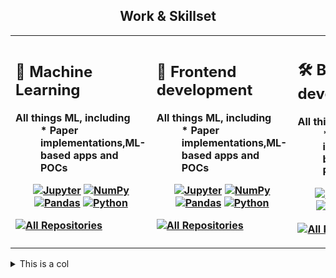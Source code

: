 <h2 align="center">Work & Skillset</h2>
 
<table align="center"> 
  <tr>
    <th align="left">
      <h2>🤖 Machine Learning </h2>
      <dl>
  <dt>All things ML, including</dt>
  <dd>* Paper implementations,ML-based apps and POCs </dd>
  <p align="center"><a href="#"><img alt="Jupyter" src="https://img.shields.io/badge/Jupyter-F37626.svg?logo=Jupyter&logoColor=white"></a>
      <a href="#"><img alt="NumPy" src="https://img.shields.io/badge/Numpy-013243.svg?logo=numpy&logoColor=white"></a>
      <a href="#"><img alt="Pandas" src="https://img.shields.io/badge/Pandas-150458.svg?logo=pandas&logoColor=white"></a>
      <a href="https://github.com/search?q=user%3ADenverCoder1+language%3Apython"><img alt="Python" src="https://img.shields.io/badge/Python-14354C.svg?logo=python&logoColor=white"></a>
      </p>
      <a href="https://github.com/tewodros18/todo#readme"><img alt="All Repositories" title="All Repositories" src="https://custom-icon-badges.demolab.com/badge/-Click%20Here%20To%20Find%20Repos-1F222E?style=for-the-badge&logoColor=white&logo=repo"/></a>
</dl>
    </th>
    <th align="left">
      <h2>🎡 Frontend development</h2>
      <dl>
  <dt>All things ML, including</dt>
  <dd>* Paper implementations,ML-based apps and POCs </dd>
  <p align="center"><a href="#"><img alt="Jupyter" src="https://img.shields.io/badge/Jupyter-F37626.svg?logo=Jupyter&logoColor=white"></a>
      <a href="#"><img alt="NumPy" src="https://img.shields.io/badge/Numpy-013243.svg?logo=numpy&logoColor=white"></a>
      <a href="#"><img alt="Pandas" src="https://img.shields.io/badge/Pandas-150458.svg?logo=pandas&logoColor=white"></a>
      <a href="https://github.com/search?q=user%3ADenverCoder1+language%3Apython"><img alt="Python" src="https://img.shields.io/badge/Python-14354C.svg?logo=python&logoColor=white"></a>
      </p>
      <a href="https://github.com/tewodros18/todo#readme"><img alt="All Repositories" title="All Repositories" src="https://custom-icon-badges.demolab.com/badge/-Click%20Here%20To%20Find%20Repos-1F222E?style=for-the-badge&logoColor=white&logo=repo"/></a>
</dl>
    </th>
    <th align="left">
      <h2>🛠 Backend development</h2>
      <dl>
  <dt>All things ML, including</dt>
  <dd>* Paper implementations,ML-based apps and POCs </dd>
  <p align="center"><a href="#"><img alt="Jupyter" src="https://img.shields.io/badge/Jupyter-F37626.svg?logo=Jupyter&logoColor=white"></a>
      <a href="#"><img alt="NumPy" src="https://img.shields.io/badge/Numpy-013243.svg?logo=numpy&logoColor=white"></a>
      <a href="#"><img alt="Pandas" src="https://img.shields.io/badge/Pandas-150458.svg?logo=pandas&logoColor=white"></a>
      <a href="https://github.com/search?q=user%3ADenverCoder1+language%3Apython"><img alt="Python" src="https://img.shields.io/badge/Python-14354C.svg?logo=python&logoColor=white"></a>
      </p>
      <a href="(#Work)"><img alt="All Repositories" title="All Repositories" src="https://custom-icon-badges.demolab.com/badge/-Click%20Here%20To%20Find%20Repos-1F222E?style=for-the-badge&logoColor=white&logo=repo"/></a>
</dl>
    </th>
  </tr>
</table>

<details closed>
 <h2 align="center">Work</h2>
 <summary>This is a col</summary>
</details>




  
